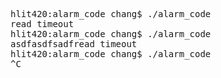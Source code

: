 <pre>
hlit420:alarm_code chang$ ./alarm_code
read timeout
hlit420:alarm_code chang$ ./alarm_code
asdfasdfsadfread timeout
hlit420:alarm_code chang$ ./alarm_code
^C
</pre>